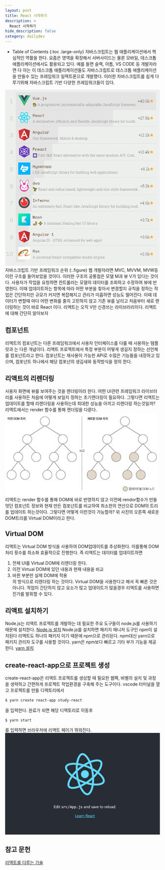 ```yaml
---
layout: post
title: React 시작하기
description: >
  React 시작하기
hide_description: false
category: dailydev
---
```



- Table of Contents
{:toc .large-only}
자바스크립트는 웹 애플리케이션에서 핵심적인 역활을 한다. 요즘은 영역을 확장해서 서버사이드는 물론 모바일, 데스크톱 애플리케이션에서도 활용되고 있다. 예를 들면 슬랙, 아톰, VS CODE 등 개발자라면 다 아는 이 데스크톱 애플리케이션들도 자바스크립트로 데스크톱 애플리케이션을 만들수 있는 프레임워크 일렉트론으로 개발했다.
이러한 자바스크립트를 쉽게 다루기위해 자바스크립트 기반 다양한 프레임워크들이 있다.

![Full-width image](/assets/img/blog/javascriptframwork.png)
자바스크립트 기반 프레임워크 순위
{:.figure}
웹 개발자라면 MVC, MVVM, MVW등 이런 구조를 들어보았을 것이다. 이러한 구조의 공통점은 모델 M과 뷰 V가 있다는 것이다. 사용자가 작업을 요청하면 컨트롤러는 모델의 데이터를 조회하고 수정하여 뷰에 반영한다. 이때 업데이트하는 항목에 따라 어떤 부분을 찾아서 변경할지 규칙을 정하는 작업은 간단하지만 규모가 커지면 복잡해지고 관리가 미흡하면 성능도 떨어진다. 이때 데이터가 변할때 마다 어떤 변화를 줄지 고민하지 않고 기존 뷰를 날리고 처음부터 새로 랜더링하는 것이 바로 React 이다. 리액트는 오직 V만 신경쓰는 라이브러리이다. 리액트에 대해 간단히 알아보자

## 컴포넌트
리액트의 컴포넌트는 다른 프레임워크에서 사용자 인터페이스를 다룰 때 사용하눈 템플릿과 는 다른 개념이다.
리액트 프로젝트에서 특정 부분이 어떻게 생길지 정하는 선언체를 컴포넌트라고 한다. 
컴포넌트는 재사용이 가능한 API로 수많은 기능들을 내장하고 있으며, 컴포넌트 하나에서 해당 컴포넌의 생김새와 동작방식을 정의 한다.

## 리액트의 리렌더링
사용자 화면에 뷰를 보여주는 것을 렌더링이라 한다.
어떤 UI관련 프레임워크 라이브러리를 사용하든 처음에 어떻게 보일지 정하는 초기랜더링이 필요하다.
그렇다면 리액트는 업데이트를 할때 리랜더링을 사용하는데 최대한 성능을 아끼고 리렌더링 하는것일까?
리액트에서는 render 함수를 통해 랜더링을 다룬다.
![Full-width image](/assets/img/blog/reactdom.png)
리액트는 render 함수를 통해 DOM에 바로 반영하지 않고 이전에 rendor함수가 만들엇던 컴포넌트 정보와 현재 만든 컴포넌트를 비교하여 최소한의 연산으로 DOM의 트리를 업데이트 하는것이다.
그렇다면 어떻게 이런것이 가능할까?
위 사진의 오른쪽 새로운 DOM트리를 Virtual DOM이라고 한다.

## Virtual DOM
리액트는 Virtual DOM 방식을 사용하여 DOM업데이트를 추상화한다.
이를통해 DOM처리 횟수를 최소화 효율적으로 진행한다.
즉 리액트는 데이터를 업데이트하면 <br>
1. 전체 UI를 Virtual DOM에 리렌더링 한다.<br>
2. 이전 Virtual DOM에 있던 내용과 현재 내용을 비교 <br>
3. 바뀐 부분만 실제 DOM에 적용<br>
의 방식으로 리렌더링 하는 것이다.
Virtual DOM을 사용한다고 해서 꼭 빠른 것은 아니다. 작업이 간단하지 않고 요소가 많고 업데이트가 많을경우 리액트를 사용하면 진가를 발휘할 수 있다.

## 리액트 설치하기
Node.js는 리액트 프로젝트를 개발하는 데 필요한 주요 도구들이 node.js를 사용하기 때문에 설치한다.
[Node.js 설치](https://nodejs.org/ko/download/)
Node.js를 설치하면 패키지 매니저 도구인 npm이 설치된다 리액트도 하나의 패키지 이기 때문에 npm으로 관리된다.
npm대신 yarn으로 패키지 관리자 도구를 사용할 것이다. yarn은 npm보다 빠르고 기타 부가 기능을 제공한다.
[yarn 설치](https://classic.yarnpkg.com/lang/en/docs/install/#windows-stable)

## create-react-app으로 프로젝트 생성
create-react-app은 리액트 프로젝트를 생성할 때 필요한 웹팩, 바벨의 설치 및 과정을 생략하고 간편하게 프로젝트 작업환경을 구축해 주는 도구이다.
vscode 터미널을 열고 프로젝트를 만들 디렉토리에서 
```bash 
$ yarn create react-app study-react
``` 
을 입력한다. 완료가 되면 해당 디렉토리로 이동후
```
$ yarn start
```
를 입력하면 브라우저에 리액트 페이가 뛰워진다.
![Full-width image](/assets/img/blog/reactstart.PNG)

## 참고 문헌
[리액트를 다루는 기술](http://www.kyobobook.co.kr/product/detailViewKor.laf?mallGb=KOR&ejkGb=KOR&linkClass=&barcode=9791160508796)
